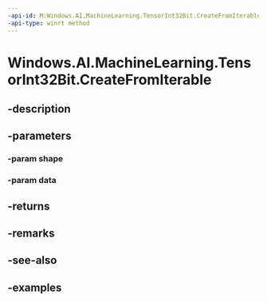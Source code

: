 ```yaml
---
-api-id: M:Windows.AI.MachineLearning.TensorInt32Bit.CreateFromIterable(Windows.Foundation.Collections.IIterable{System.Int64},Windows.Foundation.Collections.IIterable{System.Int32})
-api-type: winrt method
---
```


<!-- Method syntax.
public TensorInt32Bit TensorInt32Bit.CreateFromIterable(IIterable<Int64> shape, IIterable<Int32> data)
-->

# Windows.AI.MachineLearning.TensorInt32Bit.CreateFromIterable

## -description

## -parameters
### -param shape

### -param data

## -returns

## -remarks

## -see-also

## -examples

